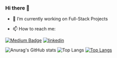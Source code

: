 ### Hi there 👋

- 🔭 I’m currently working on Full-Stack Projects

- 📫 How to reach me: 


[![Medium Badge](https://img.shields.io/badge/-Medium-757575?style=flat-quare&labelColor=757575&logo=Medium&logoColor=white&link=link)](https://medium.com/@adnanyagmur) 
[![linkedin](https://img.shields.io/badge/Linkedin-000000?style=for-the-badge&logo=Linkedin&logoColor=white)](https://www.linkedin.com/in/adnan-ya%C4%9Fmur-59b69b19a/)

![Anurag's GitHub stats](https://github-readme-stats.vercel.app/api?username=adnanyagmur&show_icons=true&theme=tokyonight)
![Top Langs](https://github-readme-stats.vercel.app/api/top-langs/?username=adnanyagmur&layout=compact)
[![Top Langs](https://github-readme-stats.vercel.app/api/top-langs/?username=adnanyagmur&layout=compact)](https://github.com/anuraghazra/github-readme-stats)
